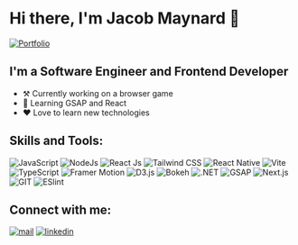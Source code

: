 # Hi there, I'm Jacob Maynard 👋

[![Portfolio](https://img.shields.io/badge/Check_it_out-Portfolio?style=for-the-badge&logo=globe&label=Portfolio&link=jacobmaynard.dev)](https://jacobmaynard.dev)

## I'm a Software Engineer and Frontend Developer

-   ⚒️ Currently working on a browser game
-   🔰 Learning GSAP and React
-   ❤️ Love to learn new technologies

## Skills and Tools:

![JavaScript](https://img.shields.io/badge/JavaScript-323330?style=for-the-badge&logo=javascript&logoColor=F7DF1E)
![NodeJs](https://img.shields.io/badge/Node.js-339933?style=for-the-badge&logo=nodedotjs&logoColor=white)
![React Js](https://img.shields.io/badge/React-20232A?style=for-the-badge&logo=react&logoColor=61DAFB)
![Tailwind CSS](https://img.shields.io/badge/Tailwind_CSS-38B2AC?style=for-the-badge&logo=tailwind-css&logoColor=white)
![React Native](https://img.shields.io/badge/React_Native-61DAFB?style=for-the-badge&logo=react&logoColor=black)
![Vite](https://img.shields.io/badge/Vite-646CFF?style=for-the-badge&logo=vite&logoColor=white)
![TypeScript](https://img.shields.io/badge/TypeScript-3178C6?style=for-the-badge&logo=typescript&logoColor=white)
![Framer Motion](https://img.shields.io/badge/Motion-0055FF?style=for-the-badge&logo=framer&logoColor=white)
![D3.js](https://img.shields.io/badge/D3.js-F9A03C?style=for-the-badge&logo=d3.js&logoColor=white)
![Bokeh](https://img.shields.io/badge/Bokeh-2F4F4F?style=for-the-badge&logo=python&logoColor=white)
![.NET](https://img.shields.io/badge/.NET-512BD4?style=for-the-badge&logo=dotnet&logoColor=white)
![GSAP](https://img.shields.io/badge/GSAP-88CE02?style=for-the-badge&logo=greensock&logoColor=black)
![Next.js](https://img.shields.io/badge/Next.js-000000?style=for-the-badge&logo=next.js&logoColor=white)
![GIT](https://img.shields.io/badge/Git-F05032?style=for-the-badge&logo=git&logoColor=white)
![ESlint](https://img.shields.io/badge/eslint-3A33D1?style=for-the-badge&logo=eslint&logoColor=white)

<!--START_SECTION:waka-->

<!--END_SECTION:waka-->

## Connect with me:

[![mail](https://img.shields.io/badge/Proton-2D2A2E?style=for-the-badge&logo=proton)](https://mail.google.com/mail/?view=cm&fs=1&to=jacobamaynard@proton.me)
[![linkedin](https://img.shields.io/badge/LinkedIn-0077B5?style=for-the-badge&logo=linkedin&logoColor=white)](https://www.linkedin.com/in/jacob-maynard-283767230)

<!--START_SECTION:activity-->

[website]: https://jacobmaynard.dev
[linkedin]: https://www.linkedin.com/in/jacob-maynard-283767230
